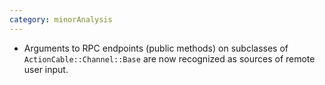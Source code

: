 ```yaml
---
category: minorAnalysis
---
```

* Arguments to RPC endpoints (public methods) on subclasses of `ActionCable::Channel::Base` are now recognized as sources of remote user input.
